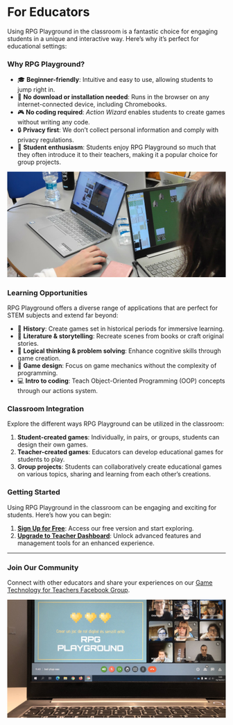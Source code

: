 # For Educators

Using RPG Playground in the classroom is a fantastic choice for engaging students in a unique and interactive way. Here’s why it’s perfect for educational settings:


### Why RPG Playground?

- 🎓 **Beginner-friendly**: Intuitive and easy to use, allowing students to jump right in.
- 💾 **No download or installation needed**: Runs in the browser on any internet-connected device, including Chromebooks.
- 🎮 **No coding required**: *Action Wizard* enables students to create games without writing any code.
- 🔒 **Privacy first**: We don’t collect personal information and comply with privacy regulations.
- 🎉 **Student enthusiasm**: Students enjoy RPG Playground so much that they often introduce it to their teachers, making it a popular choice for group projects.

![RPG Playground used on laptops](img/laptops.jpeg)

### Learning Opportunities

RPG Playground offers a diverse range of applications that are perfect for STEM subjects and extend far beyond:

- 🏰 **History**: Create games set in historical periods for immersive learning.
- 📖 **Literature & storytelling**: Recreate scenes from books or craft original stories.
- 🧠 **Logical thinking & problem solving**: Enhance cognitive skills through game creation.
- 🎨 **Game design**: Focus on game mechanics without the complexity of programming.
- 💻 **Intro to coding**: Teach Object-Oriented Programming (OOP) concepts through our actions system.


### Classroom Integration

Explore the different ways RPG Playground can be utilized in the classroom:

1. **Student-created games**: Individually, in pairs, or groups, students can design their own games.
2. **Teacher-created games**: Educators can develop educational games for students to play.
3. **Group projects**: Students can collaboratively create educational games on various topics, sharing and learning from each other’s creations.


### Getting Started

Using RPG Playground in the classroom can be engaging and exciting for students. Here’s how you can begin:

1. [**Sign Up for Free**](https://rpgplayground.com/register/): Access our free version and start exploring.
2. [**Upgrade to Teacher Dashboard**](https://rpgplayground.com/teacher/): Unlock advanced features and management tools for an enhanced experience.

---

### Join Our Community

Connect with other educators and share your experiences on our [Game Technology for Teachers Facebook Group](https://www.facebook.com/groups/gamesforteachers).

[![RPG Playground video conference](img/video_conference.jpeg)](https://www.facebook.com/groups/gamesforteachers)

